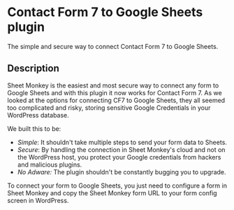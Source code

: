 # Contact Form 7 to Google Sheets plugin

The simple and secure way to connect Contact Form 7 to Google Sheets.

## Description

Sheet Monkey is the easiest and most secure way to connect any form to Google Sheets and with this plugin it now works for Contact Form 7. As we looked at the options for connecting CF7 to Google Sheets, they all seemed too complicated and risky, storing sensitive Google Credentials in your WordPress database.

We built this to be:

- *Simple*: It shouldn't take multiple steps to send your form data to Sheets. 
- *Secure*: By handling the connection in Sheet Monkey's cloud and not on the WordPress host, you protect your Google credentials from hackers and malicious plugins. 
- *No Adware:* The plugin shouldn't be constantly bugging you to upgrade.

To connect your form to Google Sheets, you just need to configure a form in Sheet Monkey and copy the  Sheet Monkey form URL to your form config screen in WordPress.
